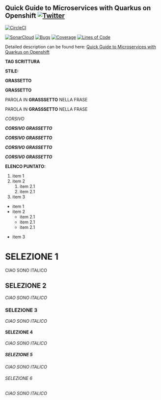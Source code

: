 ## Quick Guide to Microservices with Quarkus on Openshift  [![Twitter](https://img.shields.io/twitter/follow/piotr_minkowski.svg?style=social&logo=twitter&label=Follow%20Me)](https://twitter.com/piotr_minkowski)

[![CircleCI](https://circleci.com/gh/piomin/sample-quarkus-microservices.svg?style=svg)](https://circleci.com/gh/piomin/sample-quarkus-microservices)

[![SonarCloud](https://sonarcloud.io/images/project_badges/sonarcloud-black.svg)](https://sonarcloud.io/dashboard?id=piomin_sample-quarkus-microservices)
[![Bugs](https://sonarcloud.io/api/project_badges/measure?project=piomin_sample-quarkus-microservices&metric=bugs)](https://sonarcloud.io/dashboard?id=piomin_sample-spring-microservices-new)
[![Coverage](https://sonarcloud.io/api/project_badges/measure?project=piomin_sample-quarkus-microservices&metric=coverage)](https://sonarcloud.io/dashboard?id=piomin_sample-quarkus-microservices)
[![Lines of Code](https://sonarcloud.io/api/project_badges/measure?project=piomin_sample-quarkus-microservices&metric=ncloc)](https://sonarcloud.io/dashboard?id=piomin_sample-quarkus-microservices)

Detailed description can be found here: [Quick Guide to Microservices with Quarkus on Openshift](https://piotrminkowski.com/2020/08/18/quick-guide-to-microservices-with-quarkus-on-openshift/) 

**TAG SCRITTURA** 

**STILE:**

**GRASSETTO** 

__GRASSETTO__ 

PAROLA IN **GRASSSETTO** NELLA FRASE

PAROLA IN **GRASSSETTO** NELLA FRASE

_CORSIVO_

***CORSIVO GRASSETTO***

___CORSIVO GRASSETTO___

__*CORSIVO GRASSETTO*__

_**CORSIVO GRASSETTO**_

**ELENCO PUNTATO:**

1. item 1
1. item 2
    1. item 2.1
    1. item 2.1
1. item 3


+ item 1
+ item 2
    - item 2.1
    + item 2.1
    - item 2.1
- item 3



# SELEZIONE 1
CIAO SONO ITALICO
## SELEZIONE 2
_CIAO SONO ITALICO_ 
### SELEZIONE 3
_CIAO SONO ITALICO_ 
#### SELEZIONE 4
_CIAO SONO ITALICO_ 
##### SELEZIONE 5
_CIAO SONO ITALICO_ 
###### SELEZIONE 6
_CIAO SONO ITALICO_ 


